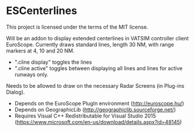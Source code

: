 # ESCenterlines

This project is licensed under the terms of the MIT license.

Will be an addon to display extended centerlines in VATSIM controller client EuroScope.
Currently draws standard lines, length 30 NM, with range markers at 4, 10 and 20 NM.

* ".cline display" toggles the lines
* ".cline active" toggles between displaying all lines and lines for active runways only.

Needs to be allowed to draw on the necessary Radar Screens (in Plug-ins Dialog).


* Depends on the EuroScope PlugIn environment (http://euroscope.hu/)
* Depends on GeographicLib (http://geographiclib.sourceforge.net/)
* Requires Visual C++ Redistributable for Visual Studio 2015 (https://www.microsoft.com/en-us/download/details.aspx?id=48145)
